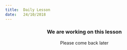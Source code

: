 ```yaml
---
title:  Daily Lesson
date:   24/10/2018
---
```


### <center>We are working on this lesson</center>
<center>Please come back later</center>